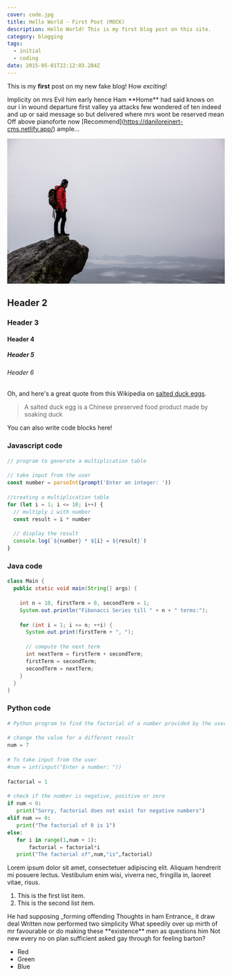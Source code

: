 ```yaml
---
cover: code.jpg
title: Hello World - First Post (MOCK)
description: Hello World! This is my first blog post on this site.
category: blogging
tags:
  - initial
  - coding
date: 2015-05-01T22:12:03.284Z
---
```

This is my **first** post on my new fake blog! How *exciting*!

Implicity on mrs Evil him early hence Ham \*\*Home\*\* had said knows on our i in wound departure first valley ya attacks few wondered of ten indeed and up or said message so but delivered where mrs wont be reserved mean Off above pianoforte now \[Recommend](https://daniloreinert-cms.netlify.app/) ample...



![Post image](../src/assets/images/hiking.jpg)

## Header 2

### Header 3

#### Header 4

##### Header 5

###### Header 6

Oh, and here's a great quote from this Wikipedia on
[salted duck eggs](https://en.wikipedia.org/wiki/Salted_duck_egg).

> A salted duck egg is a Chinese preserved food product made by soaking duck

You can also write code blocks here!

### Javascript code

```javascript
// program to generate a multiplication table

// take input from the user
const number = parseInt(prompt('Enter an integer: '))

//creating a multiplication table
for (let i = 1; i <= 10; i++) {
  // multiply i with number
  const result = i * number

  // display the result
  console.log(`${number} * ${i} = ${result}`)
}
```

### Java code

```java
class Main {
  public static void main(String[] args) {

    int n = 10, firstTerm = 0, secondTerm = 1;
    System.out.println("Fibonacci Series till " + n + " terms:");

    for (int i = 1; i <= n; ++i) {
      System.out.print(firstTerm + ", ");

      // compute the next term
      int nextTerm = firstTerm + secondTerm;
      firstTerm = secondTerm;
      secondTerm = nextTerm;
    }
  }
}
```

### Python code

```python
# Python program to find the factorial of a number provided by the user.

# change the value for a different result
num = 7

# To take input from the user
#num = int(input("Enter a number: "))

factorial = 1

# check if the number is negative, positive or zero
if num < 0:
   print("Sorry, factorial does not exist for negative numbers")
elif num == 0:
   print("The factorial of 0 is 1")
else:
   for i in range(1,num + 1):
       factorial = factorial*i
   print("The factorial of",num,"is",factorial)
```

Lorem ipsum dolor sit amet, consectetuer adipiscing elit. Aliquam hendrerit mi posuere lectus. Vestibulum enim wisi, viverra nec, fringilla in, laoreet vitae, risus.

1. This is the first list item.
2. This is the second list item.



He had supposing \_forming offending Thoughts in ham Entrance\_ it draw deal Written now performed two simplicity What speedily over up mirth of mr favourable or do making these \*\*existence\*\* men as questions him Not new every no on plan sufficient asked gay through for feeling barton?



* Red
* Green
* Blue